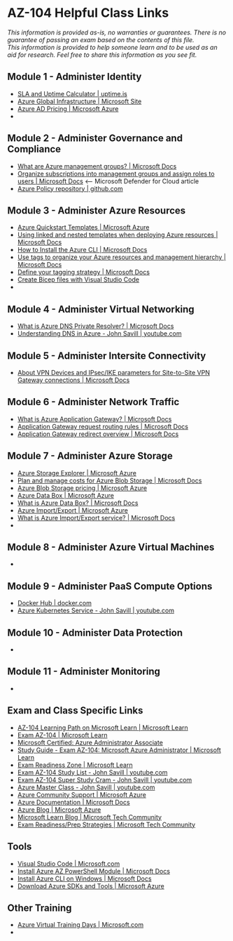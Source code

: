 # AZ-104 Helpful Class Links

_This information is provided as-is, no warranties or guarantees.  There is no guarantee of passing an exam
based on the contents of this file.  
This information is provided to help someone learn and to be used as an aid for research.
Feel free to share this information as you see fit._

## Module 1 - Administer Identity
- [SLA and Uptime Calculator | uptime.is](https://uptime.is)
- [Azure Global Infrastructure | Microsoft Site](https://infrastructuremap.microsoft.com)
- [Azure AD Pricing | Microsoft Azure](https://azure.microsoft.com/en-us/pricing/details/active-directory)
- 
  
## Module 2 - Administer Governance and Compliance
- [What are Azure management groups? | Microsoft Docs](https://docs.microsoft.com/en-us/azure/governance/management-groups/overview)
- [Organize subscriptions into management groups and assign roles to users | Microsoft Docs](https://docs.microsoft.com/en-us/azure/defender-for-cloud/management-groups-roles) <-- Microsoft Defender for Cloud article
- [Azure Policy repository | github.com](https://github.com/Azure/azure-policy)

## Module 3 - Administer Azure Resources
- [Azure Quickstart Templates | Microsoft Azure](https://azure.microsoft.com/en-us/resources/templates)
- [Using linked and nested templates when deploying Azure resources | Microsoft Docs](https://docs.microsoft.com/en-us/azure/azure-resource-manager/templates/linked-templates)
- [How to Install the Azure CLI | Microsoft Docs](https://docs.microsoft.com/en-us/cli/azure/install-azure-cli)
- [Use tags to organize your Azure resources and management hierarchy | Microsoft Docs](https://docs.microsoft.com/en-us/azure/azure-resource-manager/management/tag-resources)
- [Define your tagging strategy | Microsoft Docs](https://docs.microsoft.com/en-us/azure/cloud-adoption-framework/ready/azure-best-practices/resource-tagging)
- [Create Bicep files with Visual Studio Code](https://docs.microsoft.com/en-us/azure/azure-resource-manager/bicep/quickstart-create-bicep-use-visual-studio-code)
- 

## Module 4 - Administer Virtual Networking
- [What is Azure DNS Private Resolver? | Microsoft Docs](https://docs.microsoft.com/en-us/azure/dns/dns-private-resolver-overview)
- [Understanding DNS in Azure - John Savill | youtube.com](https://youtu.be/Hiohn35DIqA)

## Module 5 - Administer Intersite Connectivity
- [About VPN Devices and IPsec/IKE parameters for Site-to-Site VPN Gateway connections | Microsoft Docs](https://docs.microsoft.com/en-us/azure/vpn-gateway/vpn-gateway-about-vpn-devices)

## Module 6 - Administer Network Traffic
- [What is Azure Application Gateway? | Microsoft Docs](https://docs.microsoft.com/en-us/azure/application-gateway/overview)
- [Application Gateway request routing rules | Microsoft Docs](https://docs.microsoft.com/en-us/azure/application-gateway/configuration-request-routing-rules)
- [Application Gateway redirect overview | Microsoft Docs](https://docs.microsoft.com/en-us/azure/application-gateway/redirect-overview)

## Module 7 - Administer Azure Storage
- [Azure Storage Explorer | Microsoft Azure](https://azure.microsoft.com/en-us/features/storage-explorer)
- [Plan and manage costs for Azure Blob Storage | Microsoft Docs](https://docs.microsoft.com/en-us/azure/storage/common/storage-plan-manage-costs)
- [Azure Blob Storage pricing | Microsoft Azure](https://azure.microsoft.com/en-us/pricing/details/storage/blobs)
- [Azure Data Box | Microsoft Azure](https://azure.microsoft.com/en-us/pricing/details/databox)
- [What is Azure Data Box? | Microsoft Docs](https://docs.microsoft.com/en-us/azure/databox/data-box-overview)
- [Azure Import/Export | Microsoft Azure](https://azure.microsoft.com/en-us/services/storage/import-export)
- [What is Azure Import/Export service? | Microsoft Docs](https://docs.microsoft.com/en-us/azure/import-export/storage-import-export-service)
- 

## Module 8 - Administer Azure Virtual Machines
- 

## Module 9 - Administer PaaS Compute Options
- [Docker Hub | docker.com](https://hub.docker.com)
- [Azure Kubernetes Service - John Savill | youtube.com](https://youtu.be/c4nTKMU6fBU)

## Module 10 - Administer Data Protection
- 

## Module 11 - Administer Monitoring
- 

## Exam and Class Specific Links 
- [AZ-104 Learning Path on Microsoft Learn | Microsoft Learn](https://aka.ms/AZ-104LearningPaths)
- [Exam AZ-104 | Microsoft Learn](https://docs.microsoft.com/en-us/certifications/exams/az-104)
- [Microsoft Certified: Azure Administrator Associate](https://learn.microsoft.com/en-us/certifications/azure-administrator/)
- [Study Guide - Exam AZ-104: Microsoft Azure Administrator | Microsoft Learn](https://learn.microsoft.com/en-us/certifications/resources/study-guides/az-104)
- [Exam Readiness Zone | Microsoft Learn](https://learn.microsoft.com/en-us/shows/exam-readiness-zone/?expanded=azure&products=azure&terms=az-104)
- [Exam AZ-104 Study List - John Savill | youtube.com](https://www.youtube.com/watch?v=VOod_VNgdJk&list=PLlVtbbG169nGlGPWs9xaLKT1KfwqREHbs)
- [Exam AZ-104 Super Study Cram - John Savill | youtube.com](https://youtu.be/VOod_VNgdJk)
- [Azure Master Class - John Savill | youtube.com](https://youtu.be/rZcyDHIYpO0)
- [Azure Community Support | Microsoft Azure](https://azure.microsoft.com/en-us/support/community/)
- [Azure Documentation | Microsoft Docs](https://docs.microsoft.com/en-us/azure)
- [Azure Blog | Microsoft Azure](https://azure.microsoft.com/en-us/blog)
- [Microsoft Learn Blog | Microsoft Tech Community](https://techcommunity.microsoft.com/t5/microsoft-learn-blog/bg-p/MicrosoftLearnBlog)
- [Exam Readiness/Prep Strategies | Microsoft Tech Community](https://techcommunity.microsoft.com/t5/microsoft-learn-blog/microsoft-learn-exam-readiness-provides-exam-prep-strategies/ba-p/3250819)

## Tools
- [Visual Studio Code | Microsoft.com](https://code.visualstudio.com)
- [Install Azure AZ PowerShell Module | Microsoft Docs](https://docs.microsoft.com/en-us/powershell/azure/install-az-ps)
- [Install Azure CLI on Windows | Microsoft Docs](https://docs.microsoft.com/en-us/cli/azure/install-azure-cli-windows)
- [Download Azure SDKs and Tools | Microsoft Azure](https://azure.microsoft.com/en-us/downloads)

## Other Training
- [Azure Virtual Training Days | Microsoft.com](https://www.microsoft.com/en-us/trainingdays/azure)
- 
